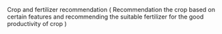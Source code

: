 Crop and fertilizer recommendation  ( Recommendation the crop based on certain features and recommending the suitable fertilizer for the good productivity of crop )
